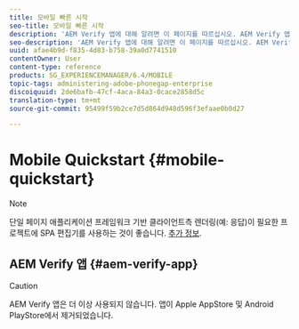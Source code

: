 ```yaml
---
title: 모바일 빠른 시작
seo-title: 모바일 빠른 시작
description: 'AEM Verify 앱에 대해 알려면 이 페이지를 따르십시오. AEM Verify 앱은 iOS 또는 Android 모바일 디바이스에서 AEM 모바일 애플리케이션을 빠르고 쉽게 실행할 수 있는 방법입니다. '
seo-description: 'AEM Verify 앱에 대해 알려면 이 페이지를 따르십시오. AEM Verify 앱은 iOS 또는 Android 모바일 디바이스에서 AEM 모바일 애플리케이션을 빠르고 쉽게 실행할 수 있는 방법입니다. '
uuid: afae4b9d-f835-4d83-b758-39a0d7741510
contentOwner: User
content-type: reference
products: SG_EXPERIENCEMANAGER/6.4/MOBILE
topic-tags: administering-adobe-phonegap-enterprise
discoiquuid: 2de6bafb-47cf-4aca-84a3-0cace2858d5c
translation-type: tm+mt
source-git-commit: 95499f59b2ce7d5d864d948d596f3efaae0b0d27

---
```



# Mobile Quickstart {#mobile-quickstart}

>[!NOTE]
>
>단일 페이지 애플리케이션 프레임워크 기반 클라이언트측 렌더링(예: 응답)이 필요한 프로젝트에 SPA 편집기를 사용하는 것이 좋습니다. [추가 정보](/help/sites-developing/spa-overview.md).

## AEM Verify 앱 {#aem-verify-app}

>[!CAUTION]
>
>AEM Verify 앱은 더 이상 사용되지 않습니다. 앱이 Apple AppStore 및 Android PlayStore에서 제거되었습니다.
